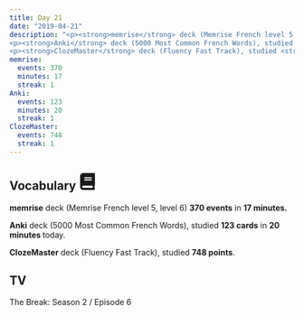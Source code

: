 ```yaml
---
title: Day 21
date: "2019-04-21"
description: "<p><strong>memrise</strong> deck (Memrise French level 5, level 6) <strong>370 events</strong> in <strong>17 minutes.</strong></p>
<p><strong>Anki</strong> deck (5000 Most Common French Words), studied <strong>123 cards</strong> in <strong>20 minutes </strong>today.</p>
<p><strong>ClozeMaster</strong> deck (Fluency Fast Track), studied <strong>748 points</strong>.</p>"
memrise: 
  events: 370
  minutes: 17
  streak: 1
Anki:
  events: 123
  minutes: 20
  streak: 1
ClozeMaster:
  events: 748
  streak: 1
---
```


<h2>Vocabulary <svg height="30" width="30" aria-hidden="true" focusable="false" data-prefix="fas" data-icon="book" class="svg-inline--fa fa-book fa-w-14" role="img" xmlns="http://www.w3.org/2000/svg" viewBox="0 0 448 512"><path fill="currentColor" d="M448 360V24c0-13.3-10.7-24-24-24H96C43 0 0 43 0 96v320c0 53 43 96 96 96h328c13.3 0 24-10.7 24-24v-16c0-7.5-3.5-14.3-8.9-18.7-4.2-15.4-4.2-59.3 0-74.7 5.4-4.3 8.9-11.1 8.9-18.6zM128 134c0-3.3 2.7-6 6-6h212c3.3 0 6 2.7 6 6v20c0 3.3-2.7 6-6 6H134c-3.3 0-6-2.7-6-6v-20zm0 64c0-3.3 2.7-6 6-6h212c3.3 0 6 2.7 6 6v20c0 3.3-2.7 6-6 6H134c-3.3 0-6-2.7-6-6v-20zm253.4 250H96c-17.7 0-32-14.3-32-32 0-17.6 14.4-32 32-32h285.4c-1.9 17.1-1.9 46.9 0 64z"></path></svg></h2>
<p><strong>memrise</strong> deck (Memrise French level 5, level 6) <strong>370 events</strong> in <strong>17 minutes.</strong></p>
<p><strong>Anki</strong> deck (5000 Most Common French Words), studied <strong>123 cards</strong> in <strong>20 minutes </strong>today.</p>
<p><strong>ClozeMaster</strong> deck (Fluency Fast Track), studied <strong>748 points</strong>.</p>

<h2>TV</h2>
The Break: Season 2 / Episode 6

